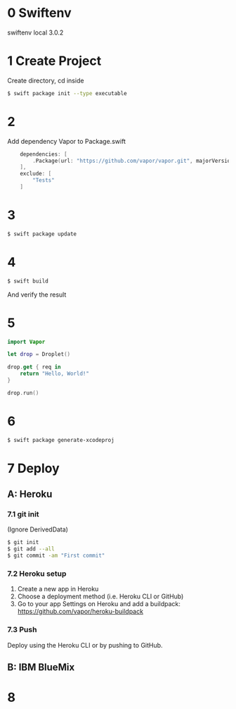 # 0 Swiftenv
swiftenv local 3.0.2

# 1 Create Project
Create directory, cd inside
```bash
$ swift package init --type executable
```

# 2
Add dependency Vapor to Package.swift
```swift
    dependencies: [
        .Package(url: "https://github.com/vapor/vapor.git", majorVersion: 1, minor: 3)
    ],
    exclude: [
        "Tests"
    ]
```

# 3
```bash
$ swift package update
```

# 4
```swift
$ swift build
```
And verify the result

# 5
```swift
import Vapor

let drop = Droplet()

drop.get { req in
    return "Hello, World!"
}

drop.run()
```

# 6
```bash
$ swift package generate-xcodeproj
```

# 7 Deploy

## A: Heroku

### 7.1 git init 
(Ignore DerivedData)
```bash
$ git init
$ git add --all
$ git commit -am "First commit"
```

### 7.2 Heroku setup
1. Create a new app in Heroku
2. Choose a deployment method (i.e. Heroku CLI or GitHub) 
3. Go to your app Settings on Heroku and add a buildpack: https://github.com/vapor/heroku-buildpack

### 7.3 Push
Deploy using the Heroku CLI or by pushing to GitHub.

## B: IBM BlueMix

# 8
